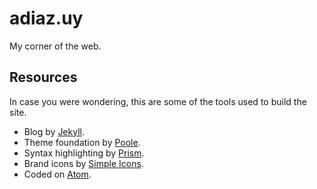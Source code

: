 # adiaz.uy

My corner of the web.

## Resources

In case you were wondering, this are some of the tools used to build the site.

* Blog by [Jekyll](https://jekyllrb.com/).
* Theme foundation by [Poole](http://getpoole.com/).
* Syntax highlighting by [Prism](http://prismjs.com/).
* Brand icons by [Simple Icons](https://simpleicons.org/).
* Coded on [Atom](https://atom.io/).
